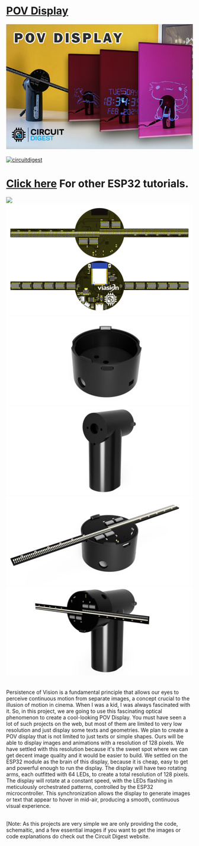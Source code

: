 # [POV Display](https://circuitdigest.com/microcontroller-projects/)
<img src="https://github.com/Circuit-Digest/POV-Display/blob/1c9c9c28a74f9780597656aef017a7568387f437/Images/Title.jpg" width="" alt="alt_text" title="image_tooltip">
<br>

<br>
<a href="https://circuitdigest.com/tags/ESP32"><img src="https://img.shields.io/static/v1?label=&labelColor=505050&message=ESP32 Tutorials Circuit Digest&color=%230076D6&style=social&logo=google-chrome&logoColor=%230076D6" alt="circuitdigest"/></a>
<br>

[<h1>Click here](https://circuitdigest.com/tags/ESP32) For other ESP32 tutorials.</h1>
<img src=".gif" width="" height="" />
<img src="https://github.com/Circuit-Digest/POV-Display/blob/1e805c9adfdca9d2ec19b95038a96ecb6ce7c9b8/Images/POV%20LED3d.png" width="" alt="alt_text" title="image_tooltip">
<br><img src="https://github.com/Circuit-Digest/POV-Display/blob/1e805c9adfdca9d2ec19b95038a96ecb6ce7c9b8/Images/3D%20Holder.png" width="" alt="alt_text" title="image_tooltip">
<br><img src="https://github.com/Circuit-Digest/POV-Display/blob/1e805c9adfdca9d2ec19b95038a96ecb6ce7c9b8/Images/3D%20motor%20mount.png" width="" alt="alt_text" title="image_tooltip">
<br><img src="https://github.com/Circuit-Digest/POV-Display/blob/1e805c9adfdca9d2ec19b95038a96ecb6ce7c9b8/Images/3D%20PCB%20with%20Holder.PNG" width="" alt="alt_text" title="image_tooltip">
<br><img src="https://github.com/Circuit-Digest/POV-Display/blob/1e805c9adfdca9d2ec19b95038a96ecb6ce7c9b8/Images/3D%20render.PNG" width="" alt="alt_text" title="image_tooltip">
<br>
<br>
<br>
Persistence of Vision is a fundamental principle that allows our eyes to perceive continuous motion from separate images, a concept crucial to the illusion of motion in cinema. When I was a kid, I was always fascinated with it. So, in this project, we are going to use this fascinating optical phenomenon to create a cool-looking POV Display. You must have seen a lot of such projects on the web, but most of them are limited to very low resolution and just display some texts and geometries. We plan to create a POV display that is not limited to just texts or simple shapes. Ours will be able to display images and animations with a resolution of 128 pixels. We have settled with this resolution because it's the sweet spot where we can get decent image quality and it would be easier to build.
 We settled on the ESP32 module as the brain of this display, because it is cheap, easy to get and powerful enough to run the display. The display will have two rotating arms, each outfitted with 64 LEDs, to create a total resolution of 128 pixels. The display will rotate at a constant speed, with the LEDs flashing in meticulously orchestrated patterns, controlled by the ESP32 microcontroller. This synchronization allows the display to generate images or text that appear to hover in mid-air, producing a smooth, continuous visual experience. 
   

<br>
[Note: As this projects are very simple we are only providing the code, schemaitic, and a few essential images if you want to get the images or code explanations do check out the Circuit Digest website.
<br>
<br>
